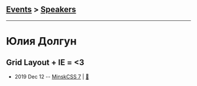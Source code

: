 ## [Events](../README.md) > [Speakers](../speakers.md)
---

# Юлия Долгун

## Grid Layout + IE &#x3D; &lt;3
- 2019 Dec 12 -- [MinskCSS 7](https://www.youtube.com/watch?v=rw25lqOtHAI)  | [:notebook:](http://grid-in-ie.surge.sh/#1)  
